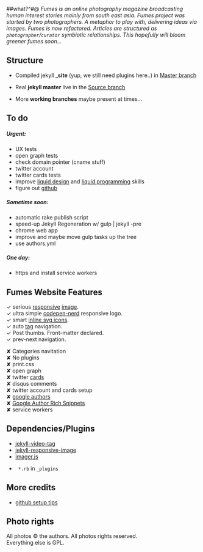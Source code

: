 ##what?^#@_Fumes is an online photography magazine broadcasting human interest stories mainly from south east asia._ _Fumes project was started by two photographers. A metaphor to play with, delivering ideas via images.__Fumes is now refactored. Articles are structured as `photographer`/`curator`   symbiotic relationships. This hopefully will bloom greener fumes soon..._## Structure- Compiled jekyll **_site** (yup, we still need plugins here..) in [Master branch](https://github.com/fumes/fumes.github.io/tree/master) - Real **jekyll master** live in the [Source branch](https://github.com/fumes/fumes.github.io/tree/source)- More **working branches** maybe present at times...## To do##### Urgent:- UX tests
- open graph tests- check domain pointer (cname stuff)- twitter account- twitter cards tests- improve [liquid design](https://github.com/Shopify/liquid/wiki/Liquid-for-Designers) and [liquid programming](https://github.com/Shopify/liquid/wiki/Liquid-for-Programmers) skills
- figure out [github](https://help.github.com/) ##### Sometime soon:- automatic rake publish script
- speed-up Jekyll Regeneration w/ gulp | jekyll -pre- chrome web app- improve and maybe move gulp tasks up the tree- use authors.yml##### One day:- https and install service workers## Fumes Website Features   ✓ serious [responsive](https://github.com/wildlyinaccurate/jekyll-responsive-image) [image](https://github.com/BBC-News/Imager.js/).  ✓ ultra simple [codepen-nerd](http://codepen.io/rokma/full/pJBXbg/) responsive logo.  ✓ smart [inline svg icons](https://github.com/eduardoboucas/eduardoboucas.github.io/tree/master/_includes/svg).  ✓ auto [tag](http://geoexamples.com/other/2015/06/04/Jekyll-tags-plugin-gh-pages.html) navigation.  ✓ Post thumbs. Front-matter declared.  ✓ prev-next navigation.✘ Categories navitation  ✘ No plugins  ✘ print.css  ✘ open graph  ✘ twitter [cards](https://github.com/merlos/jekyll-auto-image#example-using-twitter-cards)  ✘ disqus comments  ✘ twitter account and cards setup  ✘ [google authors](http://milanaryal.com/2015/integrating-social-meta-tags-into-jekyll/#integrating-google-authorship-into-jekyll)  ✘ [Google Author Rich Snippets](http://davidensinger.com/2013/05/setting-up-google-author-rich-snippets/)  ✘ service workers## Dependencies/Plugins- [jekyll-video-tag](https://github.com/danbee/jekyll-video-tag ) - [jekyll-responsive-image](https://github.com/wildlyinaccurate/jekyll-responsive-image) - [imager.js](https://github.com/BBC-News/Imager.js/)+ ` *.rb`  in ` _plugins ` ## More credits- [github setup tips](http://ixti.net/software/2013/01/28/using-jekyll-plugins-on-github-pages.html)## Photo rightsAll photos © the authors. All photos rights reserved.  Everything else is GPL.